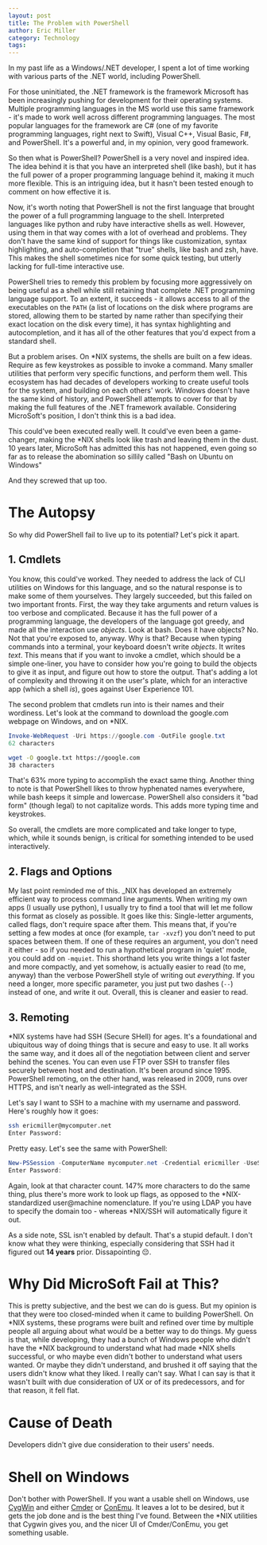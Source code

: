 ```yaml
---
layout: post
title: The Problem with PowerShell
author: Eric Miller
category: Technology
tags:
---
```


In my past life as a Windows/.NET developer, I spent a lot of time working with various parts of the
.NET world, including PowerShell.

For those uninitiated, the .NET framework is the framework Microsoft has been increasingly
pushing for development for their operating systems. Multiple programming languages in the MS world
use this same framework - it's made to work well across different programming languages. The most
popular languages for the framework are C# (one of my favorite programming languages, right next
to Swift), Visual C++, Visual Basic, F#, and PowerShell. It's a powerful and, in my opinion, very
good framework.

So then what is PowerShell? PowerShell is a very novel and inspired idea. The idea behind it is that
you have an interpreted shell (like bash), but it has the full power of a proper programming
language behind it, making it much more flexible. This is an intriguing idea, but it hasn't been
tested enough to comment on how effective it is.

Now, it's worth noting that PowerShell is not the first language that brought the power of a full
programming language to the shell. Interpreted languages like python and ruby have interactive
shells as well. However, using them in that way comes with a lot of overhead and problems. They
don't have the same kind of support for things like customization, syntax highlighting, and
auto-completion that "true" shells, like bash and zsh, have. This makes the shell sometimes nice
for some quick testing, but utterly lacking for full-time interactive use.

PowerShell tries to remedy this problem by focusing more aggressively on being useful as a shell
while still retaining that complete .NET programming language support. To an extent, it succeeds -
it allows access to all of the executables on the `PATH` (a list of locations on the disk where
programs are stored, allowing them to be started by name rather than specifying their exact
location on the disk every time), it has syntax highlighting and autocompletion, and it has all of
the other features that you'd expect from a standard shell.

But a problem arises. On \*NIX systems, the shells are built on a few ideas. Require as few
keystrokes as possible to invoke a command. Many smaller utilities that perform very specific
functions, and perform them well. This ecosystem has had decades of developers working to create
useful tools for the system, and building on each others' work. Windows doesn't have the same kind
of history, and PowerShell attempts to cover for that by making the full features of the .NET
framework available. Considering MicroSoft's position, I don't think this is a bad idea.

This could've been executed really well. It could've even been a game-changer, making the \*NIX
shells look like trash and leaving them in the dust. 10 years later, MicroSoft has admitted this
has not happened, even going so far as to release the abomination so sillily called "Bash on
Ubuntu on Windows"

And they screwed that up too.

# The Autopsy

So why did PowerShell fail to live up to its potential? Let's pick it apart.

## 1. Cmdlets

You know, this could've worked. They needed to address the lack of CLI utilities on Windows for this
language, and so the natural response is to make some of them yourselves. They largely succeeded,
but this failed on two important fronts. First, the way they take arguments and return values is
too verbose and complicated. Because it has the full power of a programming language, the developers
of the language got greedy, and made all the interaction use _objects_. Look at bash. Does it have
objects? No. Not that you're exposed to, anyway. Why is that? Because when typing commands into a
terminal, your keyboard doesn't write _objects_. It writes _text_. This means that if you want to
invoke a cmdlet, which should be a simple one-liner, you have to consider how you're going to build
the objects to give it as input, and figure out how to store the output. That's adding a lot of
complexity and throwing it on the user's plate, which for an interactive app (which a shell _is_),
goes against User Experience 101.

The second problem that cmdlets run into is their names and their wordiness. Let's look at the
command to download the google.com webpage on Windows, and on \*NIX.

```PowerShell
Invoke-WebRequest -Uri https://google.com -OutFile google.txt
62 characters
```

```bash
wget -O google.txt https://google.com
38 characters
```

That's 63% more typing to accomplish the exact same thing. Another thing to note is that PowerShell
likes to throw hyphenated names everywhere, while bash keeps it simple and lowercase. PowerShell
also considers it "bad form" (though legal) to not capitalize words. This adds more typing time and
keystrokes.

So overall, the cmdlets are more complicated and take longer to type, which, while it sounds benign,
is critical for something intended to be used interactively.

## 2. Flags and Options

My last point reminded me of this. _NIX has developed an extremely efficient way to process command
line arguments. When writing my own apps (I usually use python), I usually try to find a tool that
will let me follow this format as closely as possible. It goes like this: Single-letter arguments,
called flags, don't require space after them. This means that, if you're setting a few modes at once
(for example, `tar -xvzf`) you don't need to put spaces between them. If one of these requires an
argument, you don't need it either - so if you needed to run a hypothetical program in 'quiet' mode,
you could add on `-mquiet`. This shorthand lets you write things a lot faster and more compactly,
and yet somehow, is actually easier to read (to me, anyway) than the verbose PowerShell style of
writing out _everything_. If you need a longer, more specific parameter, you just put two dashes
(`--`) instead of one, and write it out. Overall, this is cleaner and easier to read.

## 3. Remoting

*NIX systems have had SSH (Secure SHell) for ages. It's a foundational and ubiquitous way of doing
things that is secure and easy to use. It all works the same way, and it does all of the negotiation
between client and server behind the scenes. You can even use FTP over SSH to transfer files
securely between host and destination. It's been around since 1995. PowerShell remoting, on the
other hand, was released in 2009, runs over HTTPS, and isn't nearly as well-integrated as the SSH.

Let's say I want to SSH to a machine with my username and password. Here's roughly how it goes:
```bash
ssh ericmiller@mycomputer.net
Enter Password:
```

Pretty easy. Let's see the same with PowerShell:
```PowerShell
New-PSSession -ComputerName mycomputer.net -Credential ericmiller -UseSSL
Enter Password:
```

Again, look at that character count. 147% more characters to do the same thing, plus there's more
work to look up flags, as opposed to the *NIX-standardized user@machine nomenclature. If you're
using LDAP you have to specify the domain too - whereas \*NIX/SSH will automatically figure it out.

As a side note, SSL isn't enabled by default. That's a stupid default. I don't know what they were
thinking, especially considering that SSH had it figured out **14 years** prior. Dissapointing 😔.

# Why Did MicroSoft Fail at This?

This is pretty subjective, and the best we can do is guess. But my opinion is that they were too
closed-minded when it came to building PowerShell. On *NIX systems, these programs were built and
refined over time by multiple people all arguing about what would be a better way to do things. My
guess is that, while developing, they had a bunch of Windows people who didn't have the \*NIX
background to understand what had made \*NIX shells successful, or who maybe even didn't bother to
understand what users wanted. Or maybe they didn't understand, and brushed it off saying that the
users didn't know what they liked. I really can't say. What I can say is that it wasn't built with
due consideration of UX or of its predecessors, and for that reason, it fell flat.

# Cause of Death

Developers didn't give due consideration to their users' needs.

# Shell on Windows

Don't bother with PowerShell. If you want a usable shell on Windows, use
[CygWin](https://www.cygwin.com) and either [Cmder](https://github.com/cmderdev/cmder) or
[ConEmu](https://conemu.github.io). It leaves a lot to be desired, but it gets the job done and is
the best thing I've found. Between the *NIX utilities that Cygwin gives you, and the nicer UI of
Cmder/ConEmu, you get something usable.
